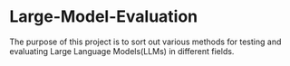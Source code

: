 # Large-Model-Evaluation
The purpose of this project is to sort out various methods for testing and evaluating Large Language Models(LLMs) in different fields. 
